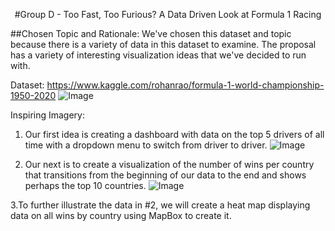 <p align ="center">#Group D - Too Fast, Too Furious? A Data Driven Look at Formula 1 Racing</p>

##Chosen Topic and Rationale: 
We've chosen this dataset and topic because there is a variety of data in this dataset to examine. The proposal has a variety of interesting visualization ideas that we've decided to run with.

Dataset: https://www.kaggle.com/rohanrao/formula-1-world-championship-1950-2020
![Image](https://raw.githubusercontent.com/Cosette3737/Project2GroupD/main/CSV%20Metadata.PNG)

Inspiring Imagery:
1. Our first idea is creating a dashboard with data on the top 5 drivers of all time with a dropdown menu to switch from driver to driver.
![Image](https://raw.githubusercontent.com/Cosette3737/Project2GroupD/main/Dashboard.PNG)

2. Our next is to create a visualization of the number of wins per country that transitions from the beginning of our data to the end and shows perhaps the top 10 countries.
![Image](https://raw.githubusercontent.com/Cosette3737/Project2GroupD/main/Over%20time%20Bar%20chart.PNG)

3.To further illustrate the data in #2, we will create a heat map displaying data on all wins by country using MapBox to create it.

